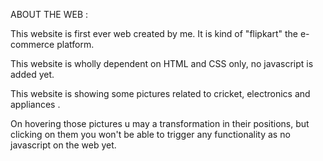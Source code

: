 ABOUT THE WEB :

This website is first ever web created by me. It is kind of "flipkart" the e-commerce platform. 

This website is wholly dependent on HTML and CSS only, no javascript is added yet.

This website is showing some pictures related to cricket, electronics and appliances .

On hovering those pictures u may a transformation in their positions, but clicking on them you won't 
be able to trigger any functionality as no javascript on the web yet.